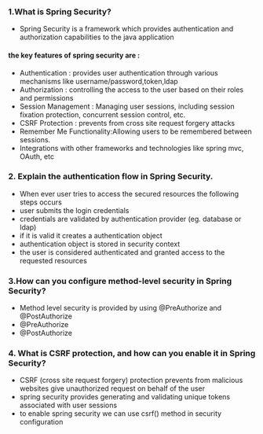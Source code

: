 ### 1.What is Spring Security?
- Spring Security is a framework which provides authentication and authorization capabilities to the java application
#### the key features of spring  security are :
- Authentication : provides user authentication through various mechanisms like username/password,token,ldap
- Authorization : controlling the access to the user based on their roles and permissions
- Session Management : Managing user sessions, including session fixation protection, concurrent session control, etc.
- CSRF Protection : prevents from cross site request forgery attacks
- Remember Me Functionality:Allowing users to be remembered between sessions.
- Integrations with other frameworks and technologies like spring mvc, OAuth, etc
### 2. Explain the authentication flow in Spring Security.
- When ever user tries to access the secured resources the following steps occurs
- user submits the login credentials 
- credentials are validated by  authentication provider (eg. database or ldap)
- if it is valid it creates a authentication object
- authentication object is stored in security context
- the user is considered authenticated and granted access to the requested resources
### 3.How can you configure method-level security in Spring Security?
- Method level security is provided by using @PreAuthorize and @PostAuthorize
- @PreAuthorize 
- @PostAuthorize 
### 4. What is CSRF protection, and how can you enable it in Spring Security?
- CSRF (cross site request forgery) protection prevents from malicious websites give unauthorized request on behalf of the user
- spring security provides  generating and validating  unique tokens associated with user sessions
- to enable spring security we can use csrf() method in security configuration
